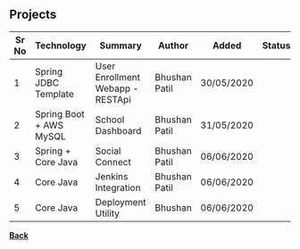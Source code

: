 ## Projects

| **Sr No** | **Technology** | **Summary** | **Author** | **Added** | **Status** | **Link** |
| ------ | ------ | ------ | ------ | ------ | ------ | ------ |
| 1 | Spring JDBC Template | User Enrollment Webapp - RESTApi | Bhushan Patil | 30/05/2020 | <div class="bg-green-light mb-2"><i class="fa fa-check"></i></div> |[<i class="fa fa-file"></i>](influxdb_grafana)|
| 2 | Spring Boot + AWS MySQL | School Dashboard | Bhushan Patil | 31/05/2020 | <i class="fa fa-check bg-green"></i> |[<i class="fa fa-file"></i>](deno_vs_node)|
| 3 | Spring + Core Java | Social Connect | Bhushan Patil | 06/06/2020 | <i class="fa fa-pause"></i> | [<i class="fa fa-file"></i>](docker)|
| 4 | Core Java | Jenkins Integration | Bhushan Patil | 06/06/2020 | <i class="fa fa-check bg-green"></i> | [<i class="fa fa-file"></i>](docker_kubernetics)|
| 5 | Core Java | Deployment Utility | Bhushan | 06/06/2020 | <i class="fa fa-pause"></i> | [<i class="fa fa-file"></i>](docker_kubernetics)|



[<i class="fa fa-arrow-left"></i> **Back**](/documentation/)
